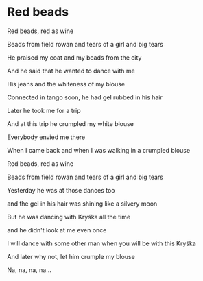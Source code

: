 
<h1>Red beads</h1>

<p>Red beads, red as wine</p>
<p>Beads from field rowan and tears of a girl and big tears</p>
 
<p>He praised my coat and my beads from the city</p>
<p>And he said that he wanted to dance with me</p>
<p>His jeans and the whiteness of my blouse</p>
<p>Connected in tango soon, he had gel rubbed in his hair</p>
 
<p>Later he took me for a trip</p>
<p>And at this trip he crumpled my white blouse</p>
<p>Everybody envied me there</p>
<p>When I came back and when I was walking in a crumpled blouse</p>
 
<p>Red beads, red as wine</p>
<p>Beads from field rowan and tears of a girl and big tears</p>
 
<p>Yesterday he was at those dances too</p>
<p>and the gel in his hair was shining like a silvery moon</p>
<p>But he was dancing with Kryśka all the time</p>
<p>and he didn't look at me even once</p>
 
<p>I will dance with some other man when you will be with this Kryśka</p>
<p>And later why not, let him crumple my blouse</p>
<p>Na, na, na, na...</p>

